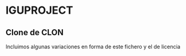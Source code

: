 # IGUPROJECT
## Clone de CLON

Incluimos algunas variaciones en forma de este fichero y el de licencia

